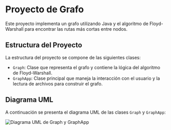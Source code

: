 # Proyecto de Grafo

Este proyecto implementa un grafo utilizando Java y el algoritmo de Floyd-Warshall para encontrar las rutas más cortas entre nodos.

## Estructura del Proyecto

La estructura del proyecto se compone de las siguientes clases:

- `Graph`: Clase que representa el grafo y contiene la lógica del algoritmo de Floyd-Warshall.
- `GraphApp`: Clase principal que maneja la interacción con el usuario y la lectura de archivos para construir el grafo.

## Diagrama UML

A continuación se presenta el diagrama UML de las clases `Graph` y `GraphApp`:

![Diagrama UML de Graph y GraphApp](C:\Users\bjjaq\OneDrive\Escritorio)
 
